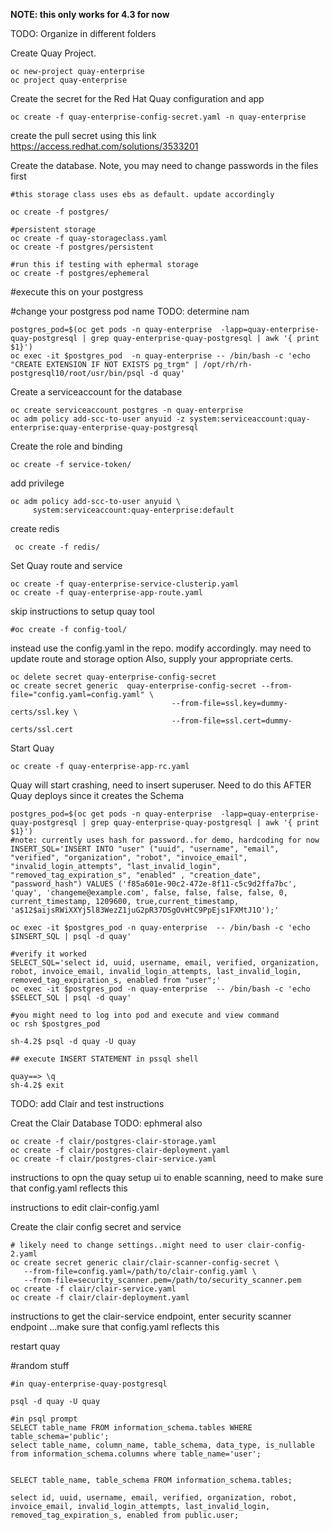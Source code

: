 **NOTE: this only works for 4.3 for now**

TODO: Organize in different folders

Create Quay Project.
```
oc new-project quay-enterprise
oc project quay-enterprise
```

Create the secret for the Red Hat Quay configuration and app
```
oc create -f quay-enterprise-config-secret.yaml -n quay-enterprise
```

create the pull secret using this link https://access.redhat.com/solutions/3533201


Create the database. Note, you may need to change passwords in the files first

```
#this storage class uses ebs as default. update accordingly

oc create -f postgres/ 

#persistent storage
oc create -f quay-storageclass.yaml
oc create -f postgres/persistent

#run this if testing with ephermal storage
oc create -f postgres/ephemeral
```

#execute this on your postgress

#change your postgress pod name TODO: determine nam

```
postgres_pod=$(oc get pods -n quay-enterprise  -lapp=quay-enterprise-quay-postgresql | grep quay-enterprise-quay-postgresql | awk '{ print $1}')
oc exec -it $postgres_pod  -n quay-enterprise -- /bin/bash -c 'echo "CREATE EXTENSION IF NOT EXISTS pg_trgm" | /opt/rh/rh-postgresql10/root/usr/bin/psql -d quay'
```

Create a serviceaccount for the database
```
oc create serviceaccount postgres -n quay-enterprise
oc adm policy add-scc-to-user anyuid -z system:serviceaccount:quay-enterprise:quay-enterprise-quay-postgresql
```

Create the role and binding
```
oc create -f service-token/
```

add privilege
```
oc adm policy add-scc-to-user anyuid \
     system:serviceaccount:quay-enterprise:default
```

create redis
```
 oc create -f redis/
```

Set Quay route and service
```
oc create -f quay-enterprise-service-clusterip.yaml
oc create -f quay-enterprise-app-route.yaml
```
 skip instructions to setup quay tool
 ```
#oc create -f config-tool/
```

instead use the config.yaml in the repo. modify accordingly. may need to update route and storage option
Also, supply your appropriate certs. 
```
oc delete secret quay-enterprise-config-secret
oc create secret generic  quay-enterprise-config-secret --from-file="config.yaml=config.yaml" \
                                    --from-file=ssl.key=dummy-certs/ssl.key \
                                    --from-file=ssl.cert=dummy-certs/ssl.cert
```



Start Quay
 ```
oc create -f quay-enterprise-app-rc.yaml
```


Quay will start crashing, need to insert superuser. Need to do this AFTER Quay deploys since it creates the Schema
```
postgres_pod=$(oc get pods -n quay-enterprise  -lapp=quay-enterprise-quay-postgresql | grep quay-enterprise-quay-postgresql | awk '{ print $1}')
#note: currently uses hash for password..for demo, hardcoding for now
INSERT_SQL='INSERT INTO "user" ("uuid", "username", "email", "verified", "organization", "robot", "invoice_email", "invalid_login_attempts", "last_invalid_login", "removed_tag_expiration_s", "enabled" , "creation_date", "password_hash") VALUES ('f85a601e-90c2-472e-8f11-c5c9d2ffa7bc', 'quay', 'changeme@example.com', false, false, false, false, 0, current_timestamp, 1209600, true,current_timestamp, 'a$12$aijsRWiXXYj5l83WezZ1juG2pR37DSgOvHtC9PpEjs1FXMtJ1O');'

oc exec -it $postgres_pod -n quay-enterprise  -- /bin/bash -c 'echo $INSERT_SQL | psql -d quay'

#verify it worked 
SELECT_SQL='select id, uuid, username, email, verified, organization, robot, invoice_email, invalid_login_attempts, last_invalid_login, removed_tag_expiration_s, enabled from "user";'
oc exec -it $postgres_pod -n quay-enterprise  -- /bin/bash -c 'echo $SELECT_SQL | psql -d quay'

#you might need to log into pod and execute and view command
oc rsh $postgres_pod

sh-4.2$ psql -d quay -U quay

## execute INSERT STATEMENT in pssql shell

quay==> \q
sh-4.2$ exit
```



TODO: add Clair and test instructions

Creat the Clair Database TODO: ephmeral also
```
oc create -f clair/postgres-clair-storage.yaml
oc create -f clair/postgres-clair-deployment.yaml
oc create -f clair/postgres-clair-service.yaml
```

instructions to opn the quay setup ui to enable scanning, need to make sure that config.yaml reflects this

instructions to edit clair-config.yaml


Create the clair config secret and service

```
# likely need to change settings..might need to user clair-config-2.yaml
oc create secret generic clair/clair-scanner-config-secret \
   --from-file=config.yaml=/path/to/clair-config.yaml \
   --from-file=security_scanner.pem=/path/to/security_scanner.pem
oc create -f clair/clair-service.yaml
oc create -f clair/clair-deployment.yaml
```

instructions to get the clair-service endpoint, enter security scanner endpoint ...make sure that config.yaml reflects this

restart quay


#random stuff

```
#in quay-enterprise-quay-postgresql

psql -d quay -U quay

#in psql prompt
SELECT table_name FROM information_schema.tables WHERE table_schema='public';
select table_name, column_name, table_schema, data_type, is_nullable from information_schema.columns where table_name='user';


SELECT table_name, table_schema FROM information_schema.tables; 

select id, uuid, username, email, verified, organization, robot, invoice_email, invalid_login_attempts, last_invalid_login, removed_tag_expiration_s, enabled from public.user;

```
